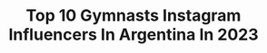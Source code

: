 ---
title: Top 10 Gymnasts Instagram Influencers In Argentina In 2023
description: >-
  Find top gymnasts Instagram influencers in Argentina in 2023. Most popular hashtags: #gymnastics #training #dance #acrobatics.
platform: Instagram
hits: 26
text_top: Identify the top-rated Instagram profiles on inBeat.
text_bottom: inBeat has 26 Instagram influencers like this in Argentina for you to contact.
profiles:
  - username: "martu_dominici"
    fullname: >-
      Martu Dominici
    bio: >-
      Elite gymnast - Argentina 🇦🇷 𝘉𝘦𝘭𝘪𝘦𝘷𝘦 𝘪𝘯 𝘺𝘰𝘶𝘳 𝘥𝘳𝘦𝘢𝘮𝘴 🌟 Tokio 2021 🇯🇵
    location: "Argentina"
    followers: 27428
    engagement: 1433
    commentsToLikes: 0.018363
    id: ck5c98apjaynt0i11r0syo8bu
    verified: false
    hashtags: "#forerunner230, #stayhome, #staysafe, #staystrong"
  - username: "danaerial_"
    fullname: >-
      Daniel Sotillo
    bio: >-
      📍En el aire Artista multidisciplinario _____________ Pole Dance Equilibrios Contorsión Artes aéreas _____________ Reservas 📩
    location: "Argentina"
    followers: 6668
    engagement: 579
    commentsToLikes: 0.088207
    id: ck5c0515tsgor0i11daos501h
    verified: false
    hashtags: "#polecombo, #polesport, #poletricks, #circus"
  - username: "julianjato"
    fullname: >-
      Julian Jato
    bio: >-
      🤸🏻‍♂️Gimnasta 🇦🇷Integrante de la Selección Nacional 🥉Medallista Juegos ODESUR 2018 @underarmourlatam
    location: "Argentina"
    followers: 21772
    engagement: 1159
    commentsToLikes: 0.008700
    id: ck15u1s14l03r0i197yeu7kao
    verified: false
    hashtags: "#gymmotivation, #gym, #gymnastics, #training"
  - username: "alex_destreza"
    fullname: >-
      Alex Destreza
    bio: >-
      💪 Acróbata Urbano 🔥 👑 TikTok + 6,2 M 🎮 Twitch + 16 K
    location: "Argentina"
    followers: 101698
    engagement: 406
    commentsToLikes: 0.028433
    id: ck8wf3qd0f2tr0j78ka9v653t
    verified: false
    hashtags: "#flips, #tiktokers, #gymnast, #acrobatics"
  - username: "mignoneagustina"
    fullname: >-
      Agustina Mignone
    bio: >-
      📚Lic.en Ed. Física Fisiologia del Ejercicio 📜Prof. Nac. Ed. Física 🇦🇷Entrenadora Selección Nacional GAF 🗂FIG coaching brevet 🐶🐶Mamá de Gala y Rufi
    location: "Argentina"
    followers: 41955
    engagement: 355
    commentsToLikes: 0.012743
    id: ck5hhc9ou7hqq0i11japp87f7
    verified: false
    hashtags: "#sports, #gimnasia, #gymnastics, #olympics"
  - username: "nekodificador"
    fullname: >-
      Nekodificador
    bio: >-
      🎨 Artista multipotencial y creativo audiovisual Mi galeria en @nekodifications Mi lado gamer en theWASDside ⬇Último vídeo! 🎬 ⬇
    location: "Argentina"
    followers: 25696
    engagement: 672
    commentsToLikes: 0.023431
    id: ck5q0ih1265a80i118jqh4a5z
    verified: false
    hashtags: "#breaking, #canon6d, #dancelife, #bboylife"
  - username: "agus.iribas"
    fullname: >-
      Agus ✨
    bio: >-
      Estudiante avanzada de ing. química Acrobacia, gym artística, tricking, modelo
    location: "Argentina"
    followers: 5789
    engagement: 690
    commentsToLikes: 0.029658
    id: ck6udipf2lc3w0j71e838mstj
    verified: false
    hashtags: "#moments, #handstand, #trickinggirl, #training"
  - username: "fdmolinari"
    fullname: >-
      𝙁𝙀𝘿𝙀 𝙈𝙊𝙇𝙄𝙉𝘼𝙍𝙄
    bio: >-
      🇦🇷 ᴡᴏʀʟᴅ ᴄʟᴀss ɢʏᴍɴᴀsᴛ sᴏᴜᴛʜ & ᴘᴀɴ ᴀᴍᴇʀɪᴄᴀɴ ᴄʜᴀᴍᴘɪᴏɴ ᴏʟʏᴍᴘɪᴄ ғɪɴᴀʟɪsᴛ (ʟᴏɴᴅᴏɴ 2012) ᴘᴀɴᴀᴍ ɢᴀᴍᴇs🥉(ʟɪᴍᴀ 2019) ᴏᴡɴᴇʀ ᴏғ @fmgymnastics ᴅᴀᴅ 👶🏻🧒🏼
    location: "Argentina"
    followers: 283092
    engagement: 117
    commentsToLikes: 0.012711
    id: ck0txh8raj4hu0i19vmlnayqg
    verified: true
    hashtags: "#hwpo, #huellasg, #gymnastics, #healthytogether"
  - username: "gimnasioritmo"
    fullname: >-
      Club Ritmo
    bio: >-
      León🇪🇸 Cuenta oficial Club y escuela de gimnasia rítmica
    location: "Argentina"
    followers: 20044
    engagement: 452
    commentsToLikes: 0.025469
    id: ck0w2a4bknc020i19sfsat815
    verified: false
    hashtags: "#clubritmoleon, #sport, #actitud, #rhythmic"
  - username: "alexiawilliamss"
    fullname: >-
      Alexia Williams 🇦🇷
    bio: >-
      Tandil 22 ✨ • @eurosportargentina 10% alexiawilliamss @repequipment_official 10% ALEXIA10 @barrasolimpicasydiscosjr @dlsuplementos @bluedemonar •
    location: "Argentina"
    followers: 26442
    engagement: 1624
    commentsToLikes: 0.033265
    id: ck5qakktggvu50i1102xdlo43
    verified: false
    hashtags: "#crossfit, #training, #crossfitgirls, #barmuscleup"
---
